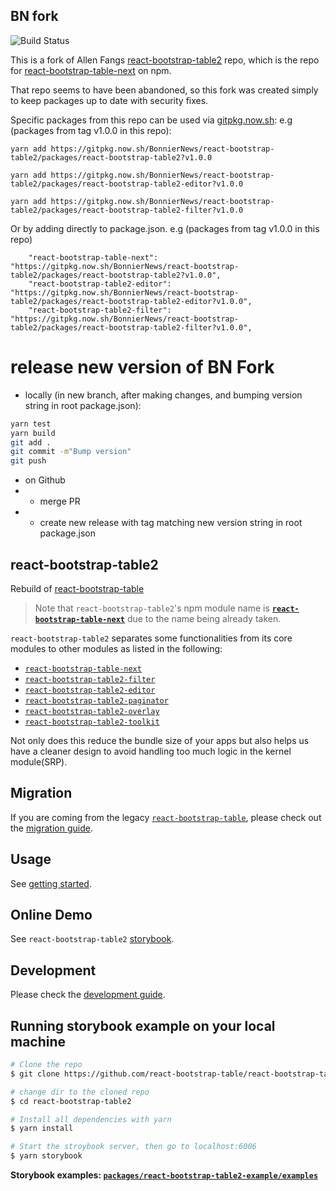 ## BN fork

![Build Status](https://github.com/asbp/react-bootstrap-table2/actions/workflows/node.js.yml/badge.svg)

This is a fork of Allen Fangs [react-bootstrap-table2](https://github.com/react-bootstrap-table/react-bootstrap-table2) repo, which is the repo for [react-bootstrap-table-next](https://www.npmjs.com/package/react-bootstrap-table-next) on npm.

That repo seems to have been abandoned, so this fork was created simply to keep packages up to date with security fixes.

Specific packages from this repo can be used via [gitpkg.now.sh](https://gitpkg.now.sh/):
e.g (packages from tag v1.0.0 in this repo):

`yarn add https://gitpkg.now.sh/BonnierNews/react-bootstrap-table2/packages/react-bootstrap-table2?v1.0.0`

`yarn add https://gitpkg.now.sh/BonnierNews/react-bootstrap-table2/packages/react-bootstrap-table2-editor?v1.0.0`

`yarn add https://gitpkg.now.sh/BonnierNews/react-bootstrap-table2/packages/react-bootstrap-table2-filter?v1.0.0`


Or by adding directly to package.json. 
e.g (packages from tag v1.0.0 in this repo)
```
    "react-bootstrap-table-next": "https://gitpkg.now.sh/BonnierNews/react-bootstrap-table2/packages/react-bootstrap-table2?v1.0.0",
    "react-bootstrap-table2-editor": "https://gitpkg.now.sh/BonnierNews/react-bootstrap-table2/packages/react-bootstrap-table2-editor?v1.0.0",
    "react-bootstrap-table2-filter": "https://gitpkg.now.sh/BonnierNews/react-bootstrap-table2/packages/react-bootstrap-table2-filter?v1.0.0",
```

# release new version of BN Fork
- locally (in new branch, after making changes, and bumping version string in root package.json):
```bash  
yarn test
yarn build
git add .
git commit -m"Bump version"
git push
```
- on Github
- - merge PR
- - create new release with tag matching new version string in root package.json

## react-bootstrap-table2

Rebuild of [react-bootstrap-table](https://github.com/AllenFang/react-bootstrap-table)

> Note that `react-bootstrap-table2`'s npm module name is [**`react-bootstrap-table-next`**](https://www.npmjs.com/package/react-bootstrap-table-next) due to the name being already taken.

`react-bootstrap-table2` separates some functionalities from its core modules to other modules as listed in the following:

- [`react-bootstrap-table-next`](https://www.npmjs.com/package/react-bootstrap-table-next)
- [`react-bootstrap-table2-filter`](https://www.npmjs.com/package/react-bootstrap-table2-filter)
- [`react-bootstrap-table2-editor`](https://www.npmjs.com/package/react-bootstrap-table2-editor)
- [`react-bootstrap-table2-paginator`](https://www.npmjs.com/package/react-bootstrap-table2-paginator)
- [`react-bootstrap-table2-overlay`](https://www.npmjs.com/package/react-bootstrap-table2-overlay)
- [`react-bootstrap-table2-toolkit`](https://www.npmjs.com/package/react-bootstrap-table2-toolkit)

Not only does this reduce the bundle size of your apps but also helps us have a cleaner design to avoid handling too much logic in the kernel module(SRP).

## Migration

If you are coming from the legacy [`react-bootstrap-table`](https://github.com/AllenFang/react-bootstrap-table/), please check out the [migration guide](./docs/migration.md).

## Usage

See [getting started](https://react-bootstrap-table.github.io/react-bootstrap-table2/docs/getting-started.html).

## Online Demo

See `react-bootstrap-table2` [storybook](https://react-bootstrap-table.github.io/react-bootstrap-table2/storybook/index.html).

## Development

Please check the [development guide](./docs/development.md).

## Running storybook example on your local machine

```sh
# Clone the repo
$ git clone https://github.com/react-bootstrap-table/react-bootstrap-table2.git

# change dir to the cloned repo
$ cd react-bootstrap-table2

# Install all dependencies with yarn
$ yarn install

# Start the stroybook server, then go to localhost:6006
$ yarn storybook

```

**Storybook examples: [`packages/react-bootstrap-table2-example/examples`](https://github.com/react-bootstrap-table/react-bootstrap-table2/tree/master/packages/react-bootstrap-table2-example/examples)**
